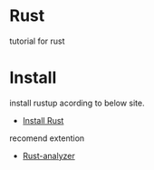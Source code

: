 # Rust
tutorial for rust

# Install
install rustup acording to below site.  
- [Install Rust](https://www.rust-lang.org/tools/install)

recomend extention
- [Rust-analyzer](https://rust-analyzer.github.io/manual.html)


